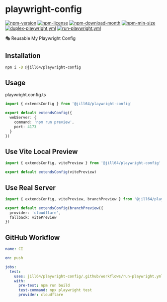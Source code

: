 <!----- BEGIN GHOST DOCS HEADER ----->

# playwright-config

[![npm-version](https://img.shields.io/npm/v/@jill64/playwright-config)](https://npmjs.com/package/@jill64/playwright-config) [![npm-license](https://img.shields.io/npm/l/@jill64/playwright-config)](https://npmjs.com/package/@jill64/playwright-config) [![npm-download-month](https://img.shields.io/npm/dm/@jill64/playwright-config)](https://npmjs.com/package/@jill64/playwright-config) [![npm-min-size](https://img.shields.io/bundlephobia/min/@jill64/playwright-config)](https://npmjs.com/package/@jill64/playwright-config) [![duplex-playwright.yml](https://github.com/jill64/playwright-config/actions/workflows/duplex-playwright.yml/badge.svg)](https://github.com/jill64/playwright-config/actions/workflows/duplex-playwright.yml) [![run-playwright.yml](https://github.com/jill64/playwright-config/actions/workflows/run-playwright.yml/badge.svg)](https://github.com/jill64/playwright-config/actions/workflows/run-playwright.yml)

🎭 Reusable My Playwright Config

<!----- END GHOST DOCS HEADER ----->

## Installation

```sh
npm i -D @jill64/playwright-config
```

## Usage

playwright.config.ts

```ts
import { extendsConfig } from '@jill64/playwright-config'

export default extendsConfig({
  webServer: {
    command: 'npm run preview',
    port: 4173
  }
})
```

## Use Vite Local Preview

```ts
import { extendsConfig, vitePreview } from '@jill64/playwright-config'

export default extendsConfig(vitePreview)
```

## Use Real Server

```ts
import { extendsConfig, vitePreview, branchPreview } from '@jill64/playwright-config'

export default extendsConfig(branchPreview({
  provider: 'cloudflare',
  fallback: vitePreview
})
```

## GitHub Workflow

```yml
name: CI

on: push

jobs:
  test:
    uses: jill64/playwright-config/.github/workflows/run-playwright.yml@v2.1.0
    with:
      pre-test: npm run build
      test-command: npx playwright test
      provider: cloudflare
```
